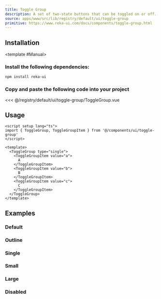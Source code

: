 ```yaml
---
title: Toggle Group
description: A set of two-state buttons that can be toggled on or off.
source: apps/www/src/lib/registry/default/ui/toggle-group
primitive: https://www.reka-ui.com/docs/components/toggle-group.html
---
```


<ComponentPreview name="ToggleGroupDemo" />

## Installation

<TabPreview name="CLI">
<template #CLI>

```bash
npx shadcn-vue@latest add toggle-group
```
</template>

<template #Manual>

<Steps>

### Install the following dependencies:

```bash
npm install reka-ui
```

### Copy and paste the following code into your project

<<< @/registry/default/ui/toggle-group/ToggleGroup.vue

</Steps>

</template>
</TabPreview>

## Usage

```vue
<script setup lang="ts">
import { ToggleGroup, ToggleGroupItem } from '@/components/ui/toggle-group'
</script>

<template>
  <ToggleGroup type="single">
    <ToggleGroupItem value="a">
      A
    </ToggleGroupItem>
    <ToggleGroupItem value="b">
      B
    </ToggleGroupItem>
    <ToggleGroupItem value="c">
      C
    </ToggleGroupItem>
  </ToggleGroup>
</template>
```

## Examples

### Default

<ComponentPreview name="ToggleGroupDemo" />

### Outline

<ComponentPreview name="ToggleGroupOutlineDemo" />

### Single

<ComponentPreview name="ToggleGroupSingleDemo" />

### Small

<ComponentPreview name="ToggleGroupSmallDemo" />

### Large

<ComponentPreview name="ToggleGroupLargeDemo" />

### Disabled

<ComponentPreview name="ToggleGroupDisabledDemo" />
